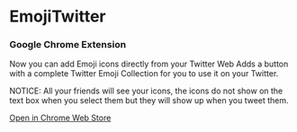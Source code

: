 # EmojiTwitter
### Google Chrome Extension

Now you can add Emoji icons directly from your Twitter Web
Adds a button with a complete Twitter Emoji Collection for you to use it on your Twitter.

NOTICE: All your friends will see your icons, the icons do not show on the text box when you select them but they will show up when you tweet them.

[Open in Chrome Web Store](http://bit.ly/emojitwitter 'Open in Chrome Web Store')
